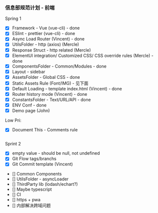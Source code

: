 ### 信息部规范计划 - 前端

Spring 1

- [x] Framework - Vue (vue-cli) - done
- [x] ESlint - prettier (vue-cli) - done
- [x] Async Load Router (Vincent) - done
- [x] UtilsFolder - http (axios) (Mercle)
- [x] Response Struct - http related (Mercle)
- [x] ElementUI integration/ Customized CSS/ CSS override rules (Mercle) - done
- [x] ComponentsFolder - Common/Modules - done
- [x] Layout - sidebar
- [x] AssetsFolder - Global CSS - done
- [x] Static Assets Rule (Font/IMG) - 见下面
- [x] Default Loading - template index.html (Vincent) - done
- [x] Router history mode (Vincent) - done
- [x] ConstantsFolder - Text/URL/API - done
- [x] ENV Conf - done
- [x] Demo page (John)

Low Pri:
- [x] Document This - Comments rule

>~~~~~~~~~~~~~~~~~~~~~~~~~~~~~~~~~~~~~~~~~~~~~~~~~~~~~~~~~

Sprint 2
- [x] empty value - should be null, not undefined
- [x] Git Flow tags/branchs
- [x] Git Commit template (Vincent)
- [] Common Components
- [] UtilsFolder - asyncLoader
- [] ThirdParty lib (lodash/echart?)
- [] Maybe typescript
- [] CI
- [] https + pwa
- [] 内部解决跨域问题
